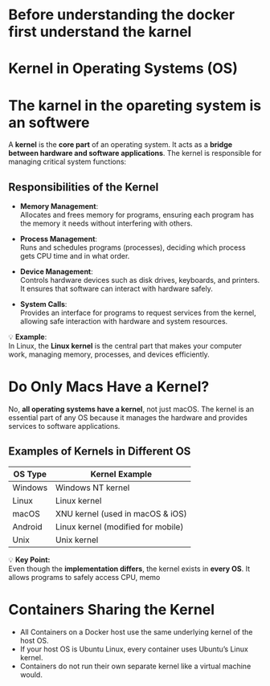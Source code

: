 # Before understanding the docker first understand the karnel 
# Kernel in Operating Systems (OS)
# The karnel in the opareting system is an softwere 


A **kernel** is the **core part** of an operating system. It acts as a **bridge between hardware and software applications**. The kernel is responsible for managing critical system functions:

## Responsibilities of the Kernel

- **Memory Management**:  
  Allocates and frees memory for programs, ensuring each program has the memory it needs without interfering with others.

- **Process Management**:  
  Runs and schedules programs (processes), deciding which process gets CPU time and in what order.

- **Device Management**:  
  Controls hardware devices such as disk drives, keyboards, and printers. It ensures that software can interact with hardware safely.

- **System Calls**:  
  Provides an interface for programs to request services from the kernel, allowing safe interaction with hardware and system resources.

💡 **Example**:  
In Linux, the **Linux kernel** is the central part that makes your computer work, managing memory, processes, and devices efficiently.

# Do Only Macs Have a Kernel?

No, **all operating systems have a kernel**, not just macOS. The kernel is an essential part of any OS because it manages the hardware and provides services to software applications.

## Examples of Kernels in Different OS

| OS Type     | Kernel Example                         |
|------------|----------------------------------------|
| Windows    | Windows NT kernel                       |
| Linux      | Linux kernel                            |
| macOS      | XNU kernel (used in macOS & iOS)       |
| Android    | Linux kernel (modified for mobile)     |
| Unix       | Unix kernel                             |

💡 **Key Point:**  
Even though the **implementation differs**, the kernel exists in **every OS**. It allows programs to safely access CPU, memo

# Containers Sharing the Kernel
- All Containers on a Docker host use the same underlying kernel of the host OS.
- If your host OS is Ubuntu Linux, every container uses Ubuntu’s Linux kernel.
- Containers do not run their own separate kernel like a virtual machine would.



